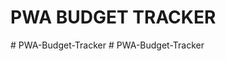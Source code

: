 # PWA BUDGET TRACKER
#   P W A - B u d g e t - T r a c k e r  
 #   P W A - B u d g e t - T r a c k e r  
 